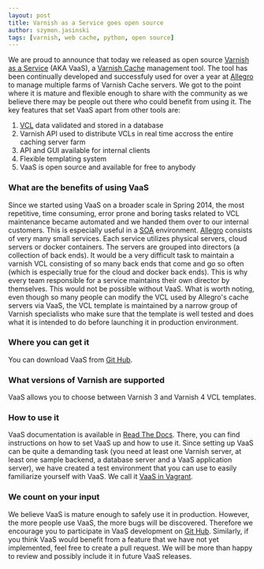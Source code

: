 ```yaml
---
layout: post
title: Varnish as a Service goes open source
author: szymon.jasinski
tags: [varnish, web cache, python, open source]
---
```


We are proud to announce that today we released as open source [Varnish as a 
Service](https://stash.allegrogroup.com/projects/VAAS/repos/vaas/browse) (AKA VaaS), a [Varnish 
Cache](https://www.varnish-cache.org/) management tool. The tool has been continually developed and successfuly used for 
over a year at [Allegro](http://allegro.pl) to manage multiple farms of Varnish Cache servers. We got to the point where 
it is mature and flexible enough to share with the community as we believe there may be people out there who could 
benefit from using it. The key features that set VaaS apart from other tools are:

1. [VCL](https://www.varnish-cache.org/trac/wiki/VCL) data validated and stored in a database
2. Varnish API used to distribute VCLs in real time accross the entire caching server farm
3. API and GUI available for internal clients
4. Flexible templating system
5. VaaS is open source and available for free to anybody

### What are the benefits of using VaaS
Since we started using VaaS on a broader scale in Spring 2014, the most repetitive, time consuming, error prone and 
boring tasks related to VCL maintenance became automated and we handed them over to our internal customers. This is 
especially useful in a [SOA](https://en.wikipedia.org/wiki/Service-oriented_architecture) environment.
[Allegro](http://allegro.pl) consists of very many small services. Each service utilizes physical servers, cloud
servers or docker containers. The servers are grouped into directors (a collection of back ends). It would be a very 
difficult task to maintain a varnish VCL consisting of so many back ends that come and go so often (which is especially 
true for the cloud and docker back ends). This is why every team responsible for a service maintains their own director 
by themselves. This would not be possible without VaaS. What is worth noting, even though so many people can modify
the VCL used by Allegro's cache servers via VaaS, the VCL template is maintained by a narrow group of Varnish 
specialists who make sure that the template is well tested and does what it is intended to do before launching it in 
production environment.

### Where you can get it
You can download VaaS from [Git Hub](https://stash.allegrogroup.com/projects/VAAS/repos/vaas/browse).

### What versions of Varnish are supported
VaaS allows you to choose between Varnish 3 and Varnish 4 VCL templates.

### How to use it
VaaS documentation is available in [Read The Docs](https://rtd.allegrogroup.com/docs/vaas/en/latest/). There, you can 
find instructions on how to set VaaS up and how to use it. Since setting up VaaS can be quite a demanding task (you need 
at least one Varnish server, at least one sample backend, a database server and a VaaS application server), we have 
created a test environment that you can use to easily familiarize yourself with VaaS. We call it [VaaS in 
Vagrant](https://rtd.allegrogroup.com/docs/vaas/en/latest/quick-start/vagrant/).

### We count on your input
We believe VaaS is mature enough to safely use it in production. However, the more people use VaaS, the more bugs will 
be discovered. Therefore we encourage you to participate in VaaS development on [Git 
Hub](https://stash.allegrogroup.com/projects/VAAS/repos/vaas/browse). Similarly, if you think VaaS would benefit from a 
feature that we have not yet implemented, feel free to create a pull request. We will be more than happy to review and 
possibly include it in future VaaS releases.
